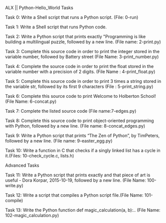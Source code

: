 ALX || Python-Hello_World Tasks

Task 0: Write a Shell script that runs a Python script. (File: 0-run)

Task 1: Write a Shell script that runs Python code.

Task 2: Write a Python script that prints exactly "Programming is like building a multilingual puzzle, followed by a new line. (File name: 2-print.py)

Task 3: Complete this source code in order to print the integer stored in the variable number, followed by Battery street (File Name: 3-print_number.py)

Task 4: Complete the source code in order to print the float stored in the variable number with a precision of 2 digits. (File Name : 4-print_float.py)

Task 5: Complete this source code in order to print 3 times a string stored in the variable str, followed by its first 9 characters (File : 5-print_string.py)

Task 6: Complete this source code to print Welcome to Holberton School! (File Name: 6-concat.py)

Task 7: Complete the listed source code (File name:7-edges.py)

Task 8: Complete this source code to print object-oriented programming with Python, followed by a new line. (File name: 8-concat_edges.py)

Task 9: Write a Python script that prints “The Zen of Python”, by TimPeters, followed by a new line. (File name: 9-easter_egg.py)

Task 10: Write a function in C that checks if a singly linked list has a cycle in it.(Files: 10-check_cycle.c, lists.h)

Advanced Tasks

Task 11: Write a Python script that prints exactly and that piece of art is useful - Dora Korpar, 2015-10-19, followed by a new line. (File Name: 100-write.py)

Task 12: Write a script that compiles a Python script file.(File Name: 101-compile)

Task 13: Write the Python function def magic_calculation(a, b):.. (File Name: 102-magic_calculation.py)
